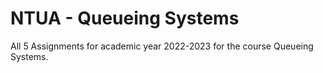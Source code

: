 # NTUA - Queueing Systems

All 5 Assignments for academic year 2022-2023 for the course Queueing Systems.
